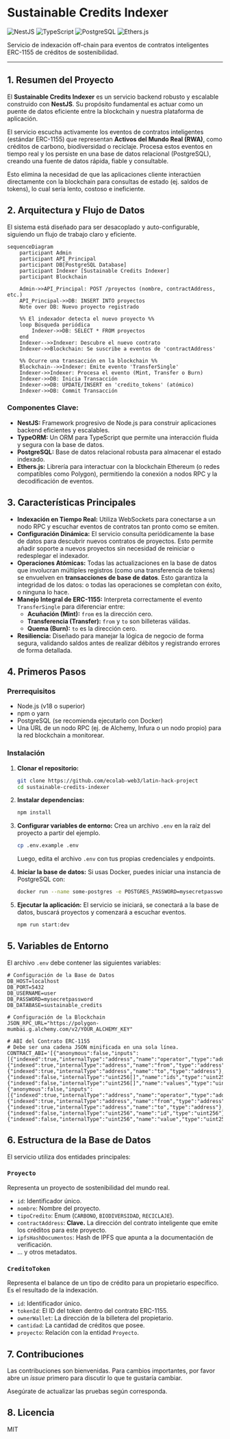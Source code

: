 # Sustainable Credits Indexer

![NestJS](https://img.shields.io/badge/NestJS-E0234E?style=for-the-badge&logo=nestjs&logoColor=white)
![TypeScript](https://img.shields.io/badge/TypeScript-3178C6?style=for-the-badge&logo=typescript&logoColor=white)
![PostgreSQL](https://img.shields.io/badge/PostgreSQL-4169E1?style=for-the-badge&logo=postgresql&logoColor=white)
![Ethers.js](https://img.shields.io/badge/Ethers.js-2C2C34?style=for-the-badge&logo=ethereum&logoColor=white)

Servicio de indexación off-chain para eventos de contratos inteligentes ERC-1155 de créditos de sostenibilidad.

---

## 1. Resumen del Proyecto

El **Sustainable Credits Indexer** es un servicio backend robusto y escalable construido con **NestJS**. Su propósito fundamental es actuar como un puente de datos eficiente entre la blockchain y nuestra plataforma de aplicación.

El servicio escucha activamente los eventos de contratos inteligentes (estándar ERC-1155) que representan **Activos del Mundo Real (RWA)**, como créditos de carbono, biodiversidad o reciclaje. Procesa estos eventos en tiempo real y los persiste en una base de datos relacional (PostgreSQL), creando una fuente de datos rápida, fiable y consultable.

Esto elimina la necesidad de que las aplicaciones cliente interactúen directamente con la blockchain para consultas de estado (ej. saldos de tokens), lo cual sería lento, costoso e ineficiente.

## 2. Arquitectura y Flujo de Datos

El sistema está diseñado para ser desacoplado y auto-configurable, siguiendo un flujo de trabajo claro y eficiente.

```mermaid
sequenceDiagram
    participant Admin
    participant API_Principal
    participant DB[PostgreSQL Database]
    participant Indexer [Sustainable Credits Indexer]
    participant Blockchain

    Admin->>API_Principal: POST /proyectos (nombre, contractAddress, etc.)
    API_Principal->>DB: INSERT INTO proyectos
    Note over DB: Nuevo proyecto registrado

    %% El indexador detecta el nuevo proyecto %%
    loop Búsqueda periódica
        Indexer->>DB: SELECT * FROM proyectos
    end
    Indexer-->>Indexer: Descubre el nuevo contrato
    Indexer->>Blockchain: Se suscribe a eventos de 'contractAddress'

    %% Ocurre una transacción en la blockchain %%
    Blockchain-->>Indexer: Emite evento 'TransferSingle'
    Indexer->>Indexer: Procesa el evento (Mint, Transfer o Burn)
    Indexer->>DB: Inicia Transacción
    Indexer->>DB: UPDATE/INSERT en 'credito_tokens' (atómico)
    Indexer->>DB: Commit Transacción
```

### Componentes Clave:

- **NestJS:** Framework progresivo de Node.js para construir aplicaciones backend eficientes y escalables.
- **TypeORM:** Un ORM para TypeScript que permite una interacción fluida y segura con la base de datos.
- **PostgreSQL:** Base de datos relacional robusta para almacenar el estado indexado.
- **Ethers.js:** Librería para interactuar con la blockchain Ethereum (o redes compatibles como Polygon), permitiendo la conexión a nodos RPC y la decodificación de eventos.

## 3. Características Principales

- **Indexación en Tiempo Real:** Utiliza WebSockets para conectarse a un nodo RPC y escuchar eventos de contratos tan pronto como se emiten.
- **Configuración Dinámica:** El servicio consulta periódicamente la base de datos para descubrir nuevos contratos de proyectos. Esto permite añadir soporte a nuevos proyectos sin necesidad de reiniciar o redesplegar el indexador.
- **Operaciones Atómicas:** Todas las actualizaciones en la base de datos que involucran múltiples registros (como una transferencia de tokens) se envuelven en **transacciones de base de datos**. Esto garantiza la integridad de los datos: o todas las operaciones se completan con éxito, o ninguna lo hace.
- **Manejo Integral de ERC-1155:** Interpreta correctamente el evento `TransferSingle` para diferenciar entre:
  - **Acuñación (Mint):** `from` es la dirección cero.
  - **Transferencia (Transfer):** `from` y `to` son billeteras válidas.
  - **Quema (Burn):** `to` es la dirección cero.
- **Resiliencia:** Diseñado para manejar la lógica de negocio de forma segura, validando saldos antes de realizar débitos y registrando errores de forma detallada.

## 4. Primeros Pasos

### Prerrequisitos

- Node.js (v18 o superior)
- npm o yarn
- PostgreSQL (se recomienda ejecutarlo con Docker)
- Una URL de un nodo RPC (ej. de Alchemy, Infura o un nodo propio) para la red blockchain a monitorear.

### Instalación

1.  **Clonar el repositorio:**

    ```bash
    git clone https://github.com/ecolab-web3/latin-hack-project
    cd sustainable-credits-indexer
    ```

2.  **Instalar dependencias:**

    ```bash
    npm install
    ```

3.  **Configurar variables de entorno:**
    Crea un archivo `.env` en la raíz del proyecto a partir del ejemplo.

    ```bash
    cp .env.example .env
    ```

    Luego, edita el archivo `.env` con tus propias credenciales y endpoints.

4.  **Iniciar la base de datos:**
    Si usas Docker, puedes iniciar una instancia de PostgreSQL con:

    ```bash
    docker run --name some-postgres -e POSTGRES_PASSWORD=mysecretpassword -e POSTGRES_USER=user -e POSTGRES_DB=sustainable_credits -p 5432:5432 -d postgres
    ```

5.  **Ejecutar la aplicación:**
    El servicio se iniciará, se conectará a la base de datos, buscará proyectos y comenzará a escuchar eventos.
    ```bash
    npm run start:dev
    ```

## 5. Variables de Entorno

El archivo `.env` debe contener las siguientes variables:

```dotenv
# Configuración de la Base de Datos
DB_HOST=localhost
DB_PORT=5432
DB_USERNAME=user
DB_PASSWORD=mysecretpassword
DB_DATABASE=sustainable_credits

# Configuración de la Blockchain
JSON_RPC_URL="https://polygon-mumbai.g.alchemy.com/v2/YOUR_ALCHEMY_KEY"

# ABI del Contrato ERC-1155
# Debe ser una cadena JSON minificada en una sola línea.
CONTRACT_ABI='[{"anonymous":false,"inputs":[{"indexed":true,"internalType":"address","name":"operator","type":"address"},{"indexed":true,"internalType":"address","name":"from","type":"address"},{"indexed":true,"internalType":"address","name":"to","type":"address"},{"indexed":false,"internalType":"uint256[]","name":"ids","type":"uint256[]"},{"indexed":false,"internalType":"uint256[]","name":"values","type":"uint256[]"}],"name":"TransferBatch","type":"event"},{"anonymous":false,"inputs":[{"indexed":true,"internalType":"address","name":"operator","type":"address"},{"indexed":true,"internalType":"address","name":"from","type":"address"},{"indexed":true,"internalType":"address","name":"to","type":"address"},{"indexed":false,"internalType":"uint256","name":"id","type":"uint256"},{"indexed":false,"internalType":"uint256","name":"value","type":"uint256"}],"name":"TransferSingle","type":"event"}]'
```

## 6. Estructura de la Base de Datos

El servicio utiliza dos entidades principales:

### `Proyecto`

Representa un proyecto de sostenibilidad del mundo real.

- `id`: Identificador único.
- `nombre`: Nombre del proyecto.
- `tipoCredito`: Enum (`CARBONO`, `BIODIVERSIDAD`, `RECICLAJE`).
- `contractAddress`: **Clave.** La dirección del contrato inteligente que emite los créditos para este proyecto.
- `ipfsHashDocumentos`: Hash de IPFS que apunta a la documentación de verificación.
- ... y otros metadatos.

### `CreditoToken`

Representa el balance de un tipo de crédito para un propietario específico. Es el resultado de la indexación.

- `id`: Identificador único.
- `tokenId`: El ID del token dentro del contrato ERC-1155.
- `ownerWallet`: La dirección de la billetera del propietario.
- `cantidad`: La cantidad de créditos que posee.
- `proyecto`: Relación con la entidad `Proyecto`.

## 7. Contribuciones

Las contribuciones son bienvenidas. Para cambios importantes, por favor abre un _issue_ primero para discutir lo que te gustaría cambiar.

Asegúrate de actualizar las pruebas según corresponda.

## 8. Licencia

MIT

